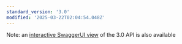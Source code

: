 ```yaml
---
standard_version: '3.0'
modified: '2025-03-22T02:04:54.048Z'
---
```


Note: an [interactive SwaggerUI view](https://docs.openreferral.org/en/latest/openapi.html) of the 3.0 API is also available
